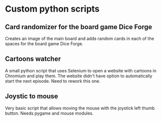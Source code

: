 
# Custom python scripts

## Card randomizer for the board game Dice Forge
Creates an image of the main board and adds random cards in each of the spaces for the board game Dice Forge.

## Cartoons watcher
A small python script that uses Selenium to open a website with cartoons in Chromium and play them.
The website didn't have option to automatically start the next episode.
Need to rework this one.

## Joystic to mouse
Very basic script that allows moving the mouse with the joystick left thumb button.
Needs pygame and mouse modules.
